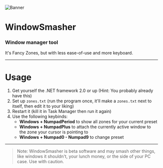 ![Banner](https://kagari.moe/outer_assets/windowsmasher/windowsmasher.png)
# WindowSmasher
### Window manager tool
It's Fancy Zones, but with less ease-of-use and more keyboard.

---

# Usage

1. Get yourself the .NET framework 2.0 or up (Hint: You probably already have this)
2. Set up `zones.txt` (run the program once, it'll make a `zones.txt` next to itself, then edit it to your liking)
3. Restart it (kill it in Task Manager then run it again)
4. Use the following keybinds:
	- **Windows + NumpadPeriod** to show all zones for your current preset
	- **Windows + NumpadPlus** to attach the currently active window to the zone your cursor is pointing to
	- **Windows + Numpad0 - Numpad9** to change preset

---

> Note: WindowSmasher is beta software and may smash other things, like windows it shouldn't, your lunch money, or the side of your PC case. Use with caution.